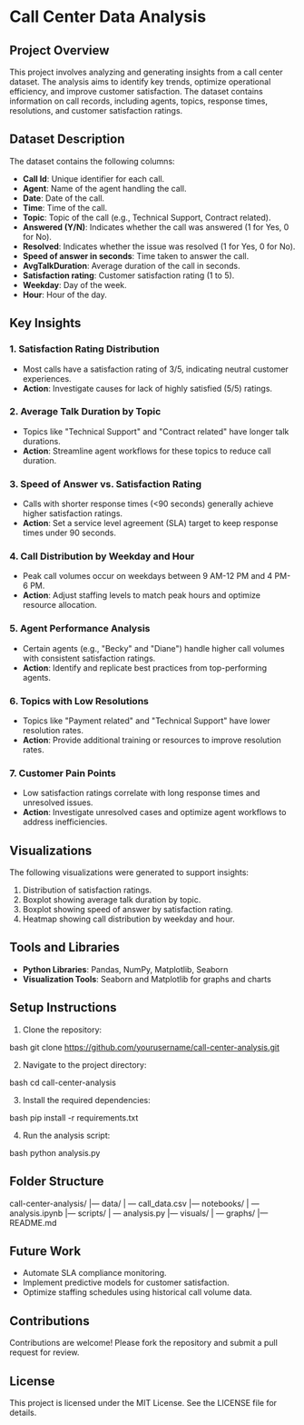 # Call Center Data Analysis

## Project Overview
This project involves analyzing and generating insights from a call center dataset. The analysis aims to identify key trends, optimize operational efficiency, and improve customer satisfaction. The dataset contains information on call records, including agents, topics, response times, resolutions, and customer satisfaction ratings.

## Dataset Description
The dataset contains the following columns:
- **Call Id**: Unique identifier for each call.
- **Agent**: Name of the agent handling the call.
- **Date**: Date of the call.
- **Time**: Time of the call.
- **Topic**: Topic of the call (e.g., Technical Support, Contract related).
- **Answered (Y/N)**: Indicates whether the call was answered (1 for Yes, 0 for No).
- **Resolved**: Indicates whether the issue was resolved (1 for Yes, 0 for No).
- **Speed of answer in seconds**: Time taken to answer the call.
- **AvgTalkDuration**: Average duration of the call in seconds.
- **Satisfaction rating**: Customer satisfaction rating (1 to 5).
- **Weekday**: Day of the week.
- **Hour**: Hour of the day.

## Key Insights
### 1. Satisfaction Rating Distribution
- Most calls have a satisfaction rating of 3/5, indicating neutral customer experiences.
- **Action**: Investigate causes for lack of highly satisfied (5/5) ratings.

### 2. Average Talk Duration by Topic
- Topics like "Technical Support" and "Contract related" have longer talk durations.
- **Action**: Streamline agent workflows for these topics to reduce call duration.

### 3. Speed of Answer vs. Satisfaction Rating
- Calls with shorter response times (<90 seconds) generally achieve higher satisfaction ratings.
- **Action**: Set a service level agreement (SLA) target to keep response times under 90 seconds.

### 4. Call Distribution by Weekday and Hour
- Peak call volumes occur on weekdays between 9 AM-12 PM and 4 PM-6 PM.
- **Action**: Adjust staffing levels to match peak hours and optimize resource allocation.

### 5. Agent Performance Analysis
- Certain agents (e.g., "Becky" and "Diane") handle higher call volumes with consistent satisfaction ratings.
- **Action**: Identify and replicate best practices from top-performing agents.

### 6. Topics with Low Resolutions
- Topics like "Payment related" and "Technical Support" have lower resolution rates.
- **Action**: Provide additional training or resources to improve resolution rates.

### 7. Customer Pain Points
- Low satisfaction ratings correlate with long response times and unresolved issues.
- **Action**: Investigate unresolved cases and optimize agent workflows to address inefficiencies.

## Visualizations
The following visualizations were generated to support insights:
1. Distribution of satisfaction ratings.
2. Boxplot showing average talk duration by topic.
3. Boxplot showing speed of answer by satisfaction rating.
4. Heatmap showing call distribution by weekday and hour.

## Tools and Libraries
- **Python Libraries**: Pandas, NumPy, Matplotlib, Seaborn
- **Visualization Tools**: Seaborn and Matplotlib for graphs and charts

## Setup Instructions
1. Clone the repository:
    
bash
    git clone https://github.com/yourusername/call-center-analysis.git

2. Navigate to the project directory:
    
bash
    cd call-center-analysis

3. Install the required dependencies:
    
bash
    pip install -r requirements.txt

4. Run the analysis script:
    
bash
    python analysis.py


## Folder Structure
call-center-analysis/
|— data/
|   — call_data.csv
|— notebooks/
|   — analysis.ipynb
|— scripts/
|   — analysis.py
|— visuals/
|   — graphs/
|— README.md


## Future Work
- Automate SLA compliance monitoring.
- Implement predictive models for customer satisfaction.
- Optimize staffing schedules using historical call volume data.

## Contributions
Contributions are welcome! Please fork the repository and submit a pull request for review.

## License
This project is licensed under the MIT License. See the LICENSE file for details.
